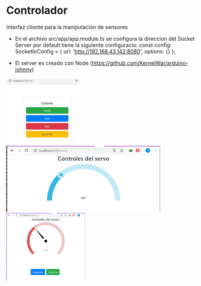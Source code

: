 # Controlador

Interfaz cliente para la manipulación de sensores

- En el archivo src/app/app.module.ts se configura la direccion del Socket Server
por default tiene la siguiente configuracio: 
const config: SocketIoConfig = { url: 'http://192.168.43.142:8080', options: {} };

- El server es creado con Node (https://github.com/KernelWar/arduino-johnny)

<div>
	<img width="200" src="capturas/1.jpg">
	<img width="410" src="capturas/2.png">
	<img width="210" src="capturas/3.png">
</div>
